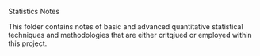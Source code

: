 Statistics Notes


This folder contains notes of basic and advanced quantitative statistical techniques and methodologies that are either critqiued or employed within this project. 
